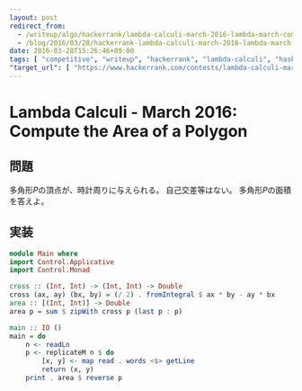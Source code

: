 ```yaml
---
layout: post
redirect_from:
  - /writeup/algo/hackerrank/lambda-calculi-march-2016-lambda-march-compute-the-area-of-a-polygon/
  - /blog/2016/03/28/hackerrank-lambda-calculi-march-2016-lambda-march-compute-the-area-of-a-polygon/
date: 2016-03-28T15:26:46+09:00
tags: [ "competitive", "writeup", "hackerrank", "lambda-calculi", "haskell" ]
"target_url": [ "https://www.hackerrank.com/contests/lambda-calculi-march-2016/challenges/lambda-march-compute-the-area-of-a-polygon" ]
---
```


# Lambda Calculi - March 2016: Compute the Area of a Polygon

## 問題

多角形$P$の頂点が、時計周りに与えられる。
自己交差等はない。
多角形$P$の面積を答えよ。

## 実装

``` haskell
module Main where
import Control.Applicative
import Control.Monad

cross :: (Int, Int) -> (Int, Int) -> Double
cross (ax, ay) (bx, by) = (/ 2) . fromIntegral $ ax * by - ay * bx
area :: [(Int, Int)] -> Double
area p = sum $ zipWith cross p (last p : p)

main :: IO ()
main = do
    n <- readLn
    p <- replicateM n $ do
        [x, y] <- map read . words <$> getLine
        return (x, y)
    print . area $ reverse p
```
